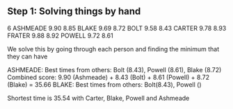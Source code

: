 ## Step 1: Solving things by hand

6
ASHMEADE 9.90 8.85
BLAKE 9.69 8.72
BOLT 9.58 8.43
CARTER 9.78 8.93
FRATER 9.88 8.92
POWELL 9.72 8.61

We solve this by going through each person and finding the minimum that they can have

ASHMEADE:
    Best times from others: Bolt (8.43), Powell (8.61), Blake (8.72)
    Combined score: 9.90 (Ashmeade) + 8.43 (Bolt) + 8.61 (Powell) + 8.72 (Blake) = 35.66
BLAKE:
    Best times from others: Bolt(8.43), Powell ()

Shortest time is 35.54 with Carter, Blake, Powell and Ashmeade
